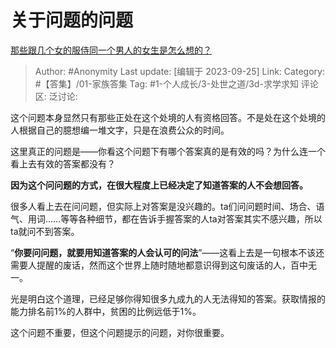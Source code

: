 # 关于问题的问题
[那些跟几个女的服侍同一个男人的女生是怎么想的？](https://www.zhihu.com/question/580332420/answer/3225228800)

> Author: #Anonymity
> Last update: [编辑于 2023-09-25]
> Link:
> Category: #【答集】/01-家族答集
> Tag: #1-个人成长/3-处世之道/3d-求学求知
> 评论区:
> 泛讨论:

这个问题本身显然只有那些正处在这个处境的人有资格回答。不是处在这个处境的人根据自己的臆想编一堆文字，只是在浪费公众的时间。

这里真正的问题是——你看这个问题下有哪个答案真的是有效的吗？为什么连一个看上去有效的答案都没有？

**因为这个问问题的方式，在很大程度上已经决定了知道答案的人不会想回答。**

很多人看上去在问问题，但实际上对答案是没兴趣的。ta们问问题时间、场合、语气、用词……等等各种细节，都在告诉手握答案的人ta对答案其实不感兴趣，所以ta就问不到答案。

“**你要问问题，就要用知道答案的人会认可的问法**”——这看上去是一句根本不该还需要人提醒的废话，然而这个世界上随时随地都意识得到这句废话的人，百中无一。

光是明白这个道理，已经足够你得知很多九成九的人无法得知的答案。获取情报的能力排名前1%的人群中，贫困的比例远低于1%。

这个问题不重要，但这个问题提示的问题，对你很重要。

